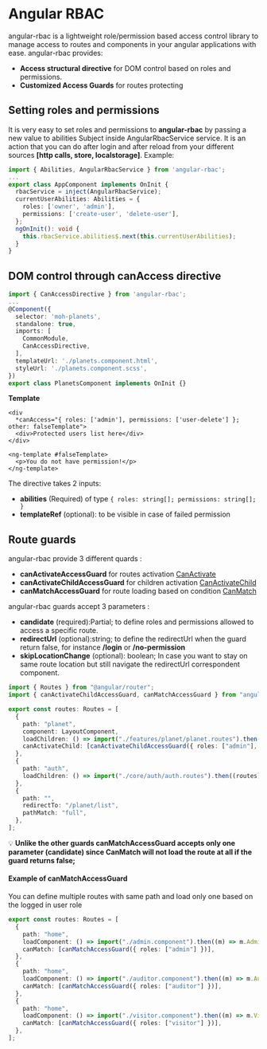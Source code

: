 # Angular RBAC

angular-rbac is a lightweight role/permission based access control library to manage access to routes and components in your angular applications with ease.
angular-rbac provides:

- **Access structural directive** for DOM control based on roles and permissions.
- **Customized Access Guards** for routes protecting

## Setting roles and permissions

It is very easy to set roles and permissions to **angular-rbac** by passing a new value to abilities Subject inside AngularRbacService service. It is an action that you can do after login and after reload from your different sources **[http calls, store, localstorage]**. Example:

```typescript
import { Abilities, AngularRbacService } from 'angular-rbac';
...
export class AppComponent implements OnInit {
  rbacService = inject(AngularRbacService);
  currentUserAbilities: Abilities = {
    roles: ['owner', 'admin'],
    permissions: ['create-user', 'delete-user'],
  };
  ngOnInit(): void {
    this.rbacService.abilities$.next(this.currentUserAbilities);
  }
}
```

## DOM control through canAccess directive

```typescript
import { CanAccessDirective } from 'angular-rbac';
...
@Component({
  selector: 'moh-planets',
  standalone: true,
  imports: [
    CommonModule,
    CanAccessDirective,
  ],
  templateUrl: './planets.component.html',
  styleUrl: './planets.component.scss',
})
export class PlanetsComponent implements OnInit {}
```

**Template**

```tsx
<div
  *canAccess="{ roles: ['admin'], permissions: ['user-delete'] }; other: falseTemplate">
  <div>Protected users list here</div>
</div>

<ng-template #falseTemplate>
  <p>You do not have permission!</p>
</ng-template>
```

The directive takes 2 inputs:

- **abilities** (Required) of type `{
  roles: string[];
  permissions: string[];
}`
- **templateRef** (optional): to be visible in case of failed permission

## Route guards

angular-rbac provide 3 different quards :

- **canActivateAccessGuard** for routes activation [CanActivate](https://angular.dev/api/router/CanActivate)
- **canActivateChildAccessGuard** for children activation [CanActivateChild](https://angular.dev/api/router/CanActivateChild)
- **canMatchAccessGuard** for route loading based on condition [CanMatch](https://angular.dev/api/router/CanMatch)

angular-rbac guards accept 3 parameters :

- **candidate** (required):Partial<Abilities>; to define roles and permissions allowed to access a specific route.
- **redirectUrl** (optional):string; to define the redirectUrl when the guard return false, for instance **/login** or **/no-permission**
- **skipLocationChange** (optional): boolean; In case you want to stay on same route location but still navigate the redirectUrl correspondent component.

```typescript
import { Routes } from "@angular/router";
import { canActivateChildAccessGuard, canMatchAccessGuard } from "angular-rbac";

export const routes: Routes = [
  {
    path: "planet",
    component: LayoutComponent,
    loadChildren: () => import("./features/planet/planet.routes").then((routes) => routes.PLANET_ROUTES),
    canActivateChild: [canActivateChildAccessGuard({ roles: ["admin"], permissions: ["read-planets", "create-planets"] }, "/auth/login", true)],
  },
  {
    path: "auth",
    loadChildren: () => import("./core/auth/auth.routes").then((routes) => routes.AUTH_ROUTES),
  },
  {
    path: "",
    redirectTo: "/planet/list",
    pathMatch: "full",
  },
];
```

💡 **Unlike the other guards canMatchAccessGuard accepts only one parameter (candidate) since CanMatch will not load the route at all if the guard returns false;**

#### Example of canMatchAccessGuard

You can define multiple routes with same path and load only one based on the logged in user role

```typescript
export const routes: Routes = [
  {
    path: "home",
    loadComponent: () => import("./admin.component").then((m) => m.AdminComponent),
    canMatch: [canMatchAccessGuard({ roles: ["admin"] })],
  },
  {
    path: "home",
    loadComponent: () => import("./auditor.component").then((m) => m.AuditorComponent),
    canMatch: [canMatchAccessGuard({ roles: ["auditor"] })],
  },
  {
    path: "home",
    loadComponent: () => import("./visitor.component").then((m) => m.VisitorComponent),
    canMatch: [canMatchAccessGuard({ roles: ["visitor"] })],
  },
];
```
